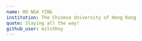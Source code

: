 ```yaml
---
name: HO NGA YING
institution: The Chinese University of Hong Kong
quote: Slaying all the way!
github_user: mitchhny
---
```

